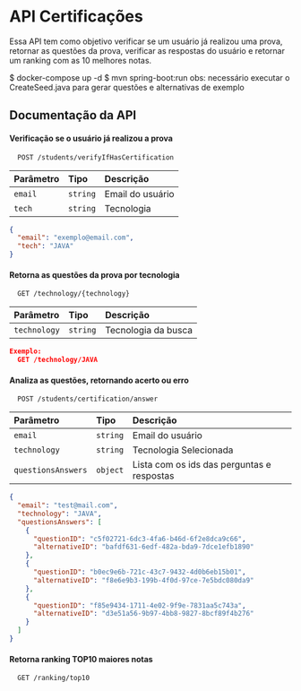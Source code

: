 
# API Certificações

Essa API tem como objetivo verificar se um usuário já realizou uma prova, retornar as questões da prova, verificar as respostas do usuário e retornar um ranking com as 10 melhores notas.

$ docker-compose up -d
$ mvn spring-boot:run
obs: necessário executar o CreateSeed.java para gerar questões e alternativas de exemplo


## Documentação da API

#### Verificação se o usuário já realizou a prova

```http
  POST /students/verifyIfHasCertification
```

| Parâmetro   | Tipo       | Descrição                           |
| :---------- | :--------- | :---------------------------------- |
| `email` | `string` |  Email do usuário |
| `tech` | `string` | Tecnologia|


```json
{
  "email": "exemplo@email.com",
  "tech": "JAVA"
}
```

#### Retorna as questões da prova por tecnologia

```http
  GET /technology/{technology}
```

| Parâmetro   | Tipo       | Descrição                           |
| :---------- | :--------- | :---------------------------------- |
| `technology` | `string` |  Tecnologia da busca |



```json
Exemplo:
  GET /technology/JAVA

```



#### Analiza as questões, retornando acerto ou erro

```http
  POST /students/certification/answer
```

| Parâmetro   | Tipo       | Descrição                                   |
| :---------- | :--------- | :------------------------------------------ |
| `email`      | `string` | Email do usuário
| `technology` | `string` | Tecnologia Selecionada|
| `questionsAnswers` |`object`| Lista com os ids das perguntas e respostas


```json
{
  "email": "test@mail.com",
  "technology": "JAVA",
  "questionsAnswers": [
    {
      "questionID": "c5f02721-6dc3-4fa6-b46d-6f2e8dca9c66",
      "alternativeID": "bafdf631-6edf-482a-bda9-7dce1efb1890"
    },
    {
      "questionID": "b0ec9e6b-721c-43c7-9432-4d0b6eb15b01",
      "alternativeID": "f8e6e9b3-199b-4f0d-97ce-7e5bdc080da9"
    },
    {
      "questionID": "f85e9434-1711-4e02-9f9e-7831aa5c743a",
      "alternativeID": "d3e51a56-9b97-4bb8-9827-8bcf89f4b276"
    }
  ]
}

```

#### Retorna ranking TOP10 maiores notas

```http
  GET /ranking/top10
```


